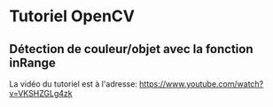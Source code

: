 # Tutoriel OpenCV
## Détection de couleur/objet avec la fonction inRange

La vidéo du tutoriel est à l'adresse:
https://www.youtube.com/watch?v=VKSHZGLg4zk
